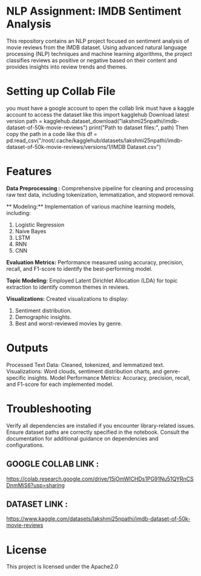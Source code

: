 # NLP Assignment: IMDB Sentiment Analysis

This repository contains an NLP project focused on sentiment analysis of movie reviews from the IMDB dataset. Using advanced natural language processing (NLP) techniques and machine learning algorithms, the project classifies reviews as positive or negative based on their content and provides insights into review trends and themes.

# Setting up Collab File
you must have a google account to open the collab link 
must have a kaggle account to access the dataset like this 
import kagglehub
 Download latest version
path = kagglehub.dataset_download("lakshmi25npathi/imdb-dataset-of-50k-movie-reviews")
print("Path to dataset files:", path)
Then copy the path in a code like this 
df = pd.read_csv("/root/.cache/kagglehub/datasets/lakshmi25npathi/imdb-dataset-of-50k-movie-reviews/versions/1/IMDB Dataset.csv")

# Features

 **Data Preprocessing :** Comprehensive pipeline for cleaning and processing raw text data, including tokenization, lemmatization, and stopword removal.

** Modeling:** Implementation of various machine learning models, including:

1. Logistic Regression
2. Naive Bayes
3. LSTM
4. RNN
5. CNN

 **Evaluation Metrics:** Performance measured using accuracy, precision, recall, and F1-score to identify the best-performing model.

**Topic Modeling:** Employed Latent Dirichlet Allocation (LDA) for topic extraction to identify common themes in reviews.

 **Visualizations:** Created visualizations to display:

1. Sentiment distribution.
2. Demographic insights.
3. Best and worst-reviewed movies by genre.

# Outputs
Processed Text Data: Cleaned, tokenized, and lemmatized text.
Visualizations: Word clouds, sentiment distribution charts, and genre-specific insights.
Model Performance Metrics: Accuracy, precision, recall, and F1-score for each implemented model.

# Troubleshooting
Verify all dependencies are installed if you encounter library-related issues.
Ensure dataset paths are correctly specified in the notebook.
Consult the documentation for additional guidance on dependencies and configurations.

## GOOGLE COLLAB LINK :
https://colab.research.google.com/drive/15jOmWlCHDs1PG91Nu51QYRnCSDnmMjS6?usp=sharing
## DATASET LINK :
https://www.kaggle.com/datasets/lakshmi25npathi/imdb-dataset-of-50k-movie-reviews

# License
This project is licensed under the Apache2.0

